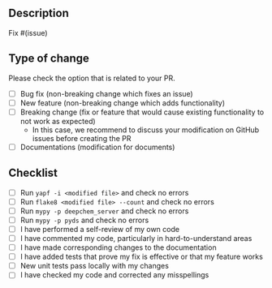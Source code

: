## Description

Fix #(issue)

<!-- Please include a summary of the change and which issue is fixed.
Please also include relevant motivation and context.
List any dependencies that are required for this change. -->


## Type of change

Please check the option that is related to your PR.

- [ ] Bug fix (non-breaking change which fixes an issue)
- [ ] New feature (non-breaking change which adds functionality)
- [ ] Breaking change (fix or feature that would cause existing functionality to not work as expected)
  - In this case, we recommend to discuss your modification on GitHub issues before creating the PR
- [ ] Documentations (modification for documents)

## Checklist

- [ ] Run `yapf -i <modified file>` and check no errors
- [ ] Run `flake8 <modified file> --count` and check no errors
- [ ] Run `mypy -p deepchem_server` and check no errors
- [ ] Run `mypy -p pyds` and check no errors
- [ ] I have performed a self-review of my own code
- [ ] I have commented my code, particularly in hard-to-understand areas
- [ ] I have made corresponding changes to the documentation
- [ ] I have added tests that prove my fix is effective or that my feature works
- [ ] New unit tests pass locally with my changes
- [ ] I have checked my code and corrected any misspellings